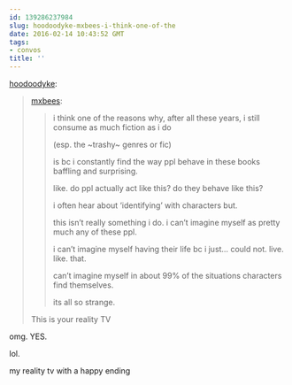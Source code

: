 ```yaml
---
id: 139286237984
slug: hoodoodyke-mxbees-i-think-one-of-the
date: 2016-02-14 10:43:52 GMT
tags:
- convos
title: ''
---
```

<p><a class="tumblr_blog" href="http://hoodoodyke.tumblr.com/post/139272184049">hoodoodyke</a>:</p>
<blockquote>
<p><a class="tumblr_blog" href="http://mxbees.tumblr.com/post/139266983704">mxbees</a>:</p>
<blockquote>
<p>i think one of the reasons why, after all these years, i still consume as much fiction as i do</p>

<p>(esp. the ~trashy~ genres or fic)</p>

<p>is bc i constantly find the way ppl behave in these books baffling and surprising.</p>

<p>like. do ppl actually act like this? do they behave like this?</p>

<p>i often hear about ‘identifying’ with characters but.</p>

<p>this isn’t really something i do. i can’t imagine myself as pretty much any of these ppl.</p>

<p>i can’t imagine myself having their life bc i just… could not. live. like. that.</p>

<p>can’t imagine myself in about 99% of the situations characters find themselves.</p>

<p>its all so strange.</p>
</blockquote>
<p>This is your reality TV</p>
</blockquote>

omg. YES.

lol.

my reality tv with a happy ending